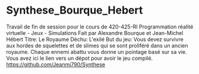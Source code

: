 # Synthese_Bourque_Hebert
Travail de fin de session pour le cours de 420-425-RI Programmation réalité virtuelle - Jeux - Simulations
Fait par Alexandre Bourque et Jean-Michel Hébert
Titre: Le Royaume Déchu: L'exilé
But du jeu: Vous devez survivre aux hordes de squelettes et de slimes qui se sont proliféré dans un ancien royaume. Chaque ennemi abattu vous donne un pointage basé sur sa vie.
Vous avez ici le lien vers un dépot pour avoir le jeu compilé. https://github.com/Jeanmi790/Synthese
